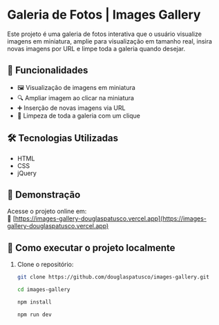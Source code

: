 # Galeria de Fotos | Images Gallery

Este projeto é uma galeria de fotos interativa que o usuário visualize imagens em miniatura, amplie para visualização em tamanho real, insira novas imagens por URL e limpe toda a galeria quando desejar.

## 🚀 Funcionalidades

- 🖼️ Visualização de imagens em miniatura
- 🔍 Ampliar imagem ao clicar na miniatura
- ➕ Inserção de novas imagens via URL
- 🧹 Limpeza de toda a galeria com um clique

## 🛠️ Tecnologias Utilizadas

- HTML
- CSS
- jQuery

## 📌 Demonstração

Acesse o projeto online em:  
🔗 [https://images-gallery-douglaspatusco.vercel.app](https://images-gallery-douglaspatusco.vercel.app)

## 📁 Como executar o projeto localmente

1. Clone o repositório:
   ```bash
   git clone https://github.com/douglaspatusco/images-gallery.git

   cd images-gallery

   npm install

   npm run dev
   ```
